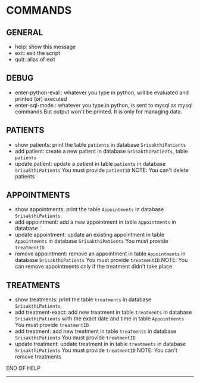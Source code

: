 COMMANDS
========

GENERAL
-------
- help: show this message
- exit: exit the script
- quit: alias of exit

DEBUG
-----
- enter-python-eval : whatever you type in python, will be evaluated and printed (or) executed
- enter-sql-mode : whatever you type in python, is sent to mysql as mysql commands
                   But output won't be printed. It is only for managing data.

PATIENTS
--------
- show patients: print the table `patients` in database `SrisakthiPatients`
- add patient: create a new patient
               in database `SrisakthiPatients`, table `patients`
- update patient: update a patient in table `patients` in database `SrisakthiPatients`
                  You must provide `patientID`
NOTE: You can't delete patients

APPOINTMENTS
------------
- show appointments: print the table `Appointments` in database `SrisakthiPatients`
- add appointment: add a new appointment in table `Appointments` in database `
- update appointment: update an existing appointment in table `Appointments` in database `SrisakthiPatients`
                    You must provide `treatmentID`
- remove appointment: remove an appointment in table `Appointments` in database `SrisakthiPatients`
                      You must provide `treatmentID`
NOTE: You can remove appointments only if the treatment didn't take place

TREATMENTS
----------
- show treatments: print the table `treatments` in database `SrisakthiPatients`
- add treatment-exact: add new treatment in table `treatments` in database `SrisakthiPatients`
                       with the exact date and time in table `Appointments`
                       You must provide `treatmentID`
- add treatment: add new treatment in table `treatments` in database `SrisakthiPatients`
                 You must provide `treatmentID`
- update treatment: update treatment in in table `treatments` in database `SrisakthiPatients`
                    You must provide `treatmentID`
NOTE: You can't remove treatments

END OF HELP

---